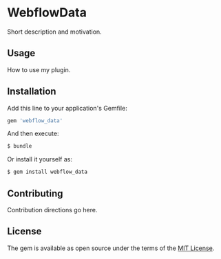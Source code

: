 # WebflowData
Short description and motivation.

## Usage
How to use my plugin.

## Installation
Add this line to your application's Gemfile:

```ruby
gem 'webflow_data'
```

And then execute:
```bash
$ bundle
```

Or install it yourself as:
```bash
$ gem install webflow_data
```

## Contributing
Contribution directions go here.

## License
The gem is available as open source under the terms of the [MIT License](http://opensource.org/licenses/MIT).
